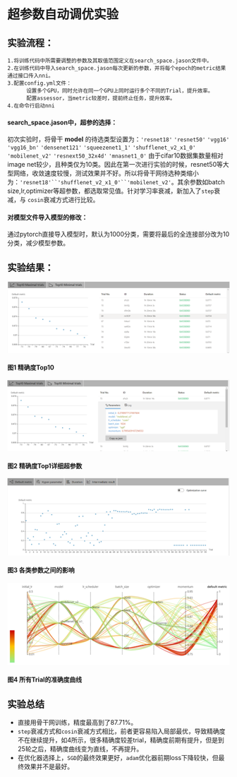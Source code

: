 # 超参数自动调优实验

## 实验流程：
```
1.将训练代码中所需要调整的参数及其取值范围定义在search_space.jason文件中。
2.在训练代码中导入search_space.jason每次更新的参数，并将每个epoch的metric结果通过接口传入nni。
3.配置config.yml文件：
      设置多个GPU，同时允许在同一个GPU上同时运行多个不同的Trial，提升效率。
      配置assessor，当metric较差时，提前终止任务，提升效率。
4.在命令行启动nni
```

#### search_space.jason中，超参的选择：
初次实验时，将骨干 **model** 的待选类型设置为：`'resnet18'` `'resnet50'` `'vgg16'` `'vgg16_bn'` `'densenet121'` `'squeezenet1_1'` `'shufflenet_v2_x1_0'` `'mobilenet_v2'` `'resnext50_32x4d'` `'mnasnet1_0'`
由于cifar10数据集数量相对image net较少，且种类仅为10类。因此在第一次进行实验的时候，resnet50等大型网络，收敛速度较慢，测试效果并不好。所以将骨干网待选种类缩小为：`'resnet18'``'shufflenet_v2_x1_0'``'mobilenet_v2'`。其余参数如batch size,lr,optimizer等超参数，都选取常见值。针对学习率衰减，新加入了`step`衰减，与  `cosin`衰减方式进行比较。
#### 对模型文件导入模型的修改：
通过pytorch直接导入模型时，默认为1000分类，需要将最后的全连接部分改为10分类，减少模型参数。

## 实验结果：

![图片路径 ./pic/image001.png](./pic/image001.png "图片路径 ./pic/image001.png")
#### 图1 精确度Top10

![图片路径 ./pic/image003.png](./pic/image003.png "图片路径 ./pic/image003.png")
#### 图2 精确度Top1详细超参数

![图片路径 ./pic/image005.png](./pic/image005.png "图片路径 ./pic/image005.png")
#### 图3 各类参数之间的影响

![图片路径 ./pic/image007.png](./pic/image007.png "图片路径 ./pic/image007.png")
#### 图4 所有Trial的准确度曲线

## 实验总结
* 直接用骨干网训练，精度最高到了87.71%。
* `step`衰减方式和`cosin`衰减方式相比，前者更容易陷入局部最优，导致精确度不在继续提升，如4所示，很多精确度较差trial，精确度前期有提升，但是到25轮之后，精确度曲线变为直线，不再提升。
* 在优化器选择上，`SGD`的最终效果更好，`adam`优化器前期loss下降较快，但最终效果并不是最好。
